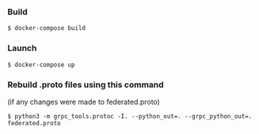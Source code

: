 ### Build

```
$ docker-compose build
```

### Launch

```
$ docker-compose up
```

### Rebuild .proto files using this command 
(if any changes were made to federated.proto)
```
$ python3 -m grpc_tools.protoc -I. --python_out=. --grpc_python_out=. federated.proto
```
